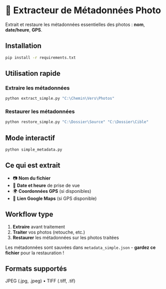 # 📸 Extracteur de Métadonnées Photo

Extrait et restaure les métadonnées essentielles des photos : **nom**, **date/heure**, **GPS**.

## Installation

```bash
pip install -r requirements.txt
```

## Utilisation rapide

### Extraire les métadonnées
```bash
python extract_simple.py "C:\Chemin\Vers\Photos"
```

### Restaurer les métadonnées
```bash
python restore_simple.py "C:\Dossier\Source" "C:\Dossier\Cible"
```

## Mode interactif
```bash
python simple_metadata.py
```

## Ce qui est extrait

- 📷 **Nom du fichier**
- 📅 **Date et heure** de prise de vue
- 🌍 **Coordonnées GPS** (si disponibles)
- 🔗 **Lien Google Maps** (si GPS disponible)

## Workflow type

1. **Extraire** avant traitement
2. **Traiter** vos photos (retouche, etc.)
3. **Restaurer** les métadonnées sur les photos traitées

Les métadonnées sont sauvées dans `metadata_simple.json` - **gardez ce fichier** pour la restauration !

## Formats supportés

JPEG (.jpg, .jpeg) • TIFF (.tiff, .tif)
